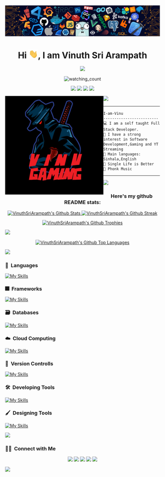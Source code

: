 ![Github Banner](https://github.com/Jaydeep-Yadav/Jaydeep-Yadav/blob/main/banner.png)
<br>
<h1 align="center">Hi <img src="https://raw.githubusercontent.com/ABSphreak/ABSphreak/master/gifs/Hi.gif" width="30px">, I am Vinuth Sri Arampath </h1>
<p align="center">
  <a href="https://github.com/DenverCoder1/readme-typing-svg"><img src="https://readme-typing-svg.herokuapp.com?lines=Full+stack+Developer;Gamer;Youtuber;Always%20learning%20new%20things&center=true&width=380&height=45"></a>
</p>
<p align="center"> 
<img src="https://komarev.com/ghpvc/?username=VinuthSriArampath&color=orange" alt="watching_count" />
</p>
<p align="center">
  <img src="https://img.shields.io/badge/Age-20-orange" />
  <img src="https://img.shields.io/badge/Focus-Software%20Development-orange" />
  <img src="https://img.shields.io/badge/Lives-Sri%20Lanka-orange" />
  <img src="https://img.shields.io/badge/Languages-English%20%26%20Sinhala-orange" />
</p>
<a href="https://www.youtube.com/watch?v=dQw4w9WgXcQ"><img src="https://user-images.githubusercontent.com/73097560/115834477-dbab4500-a447-11eb-908a-139a6edaec5c.gif"></a>
<img align="left" src="Logo.jpg" alt="Unfortunately I didn't find the author of the pic, feel to open a pull request if found" width="320" />
<hr>

```
I-am-Vinu
-------------------------
💻 I am a self taught Full Stack Developer.
📝 I have a strong interest in Software Development,Gaming and YT Streaming
🌟 Main languages: Sinhala,English
💖 Single Life is Better
🎵 Phonk Music 
```
<hr>
<a href="https://www.youtube.com/watch?v=dQw4w9WgXcQ"><img src="https://user-images.githubusercontent.com/73097560/115834477-dbab4500-a447-11eb-908a-139a6edaec5c.gif"></a>

<h3 align="center">Here's my github README stats:</h3>

<p align="center">
  
  <a href="https://github.com/anuraghazra/github-readme-stats">
    <img alt="VinuthSriArampath's Github Stats" src="https://github-readme-stats.vercel.app/api?username=VinuthSriArampath&show_icons=true&theme=great-gatsby" height="192px"/>
  </a>
  
  <a href="https://github.com/anuraghazra/github-readme-stats">
    <img alt="VinuthSriArampath's Github Streak" src="https://github-readme-streak-stats.herokuapp.com/?user=VinuthSriArampath&theme=great-gatsby" height="192px"/>
  </a>
  
</p>

<p align="center">
  <a href="https://github.com/anuraghazra/github-readme-stats">
    <img alt="VinuthSriArampath's Github Trophies" src="https://github-profile-trophy.vercel.app/?username=VinuthSriArampath&theme=darkhub" height="192px"/>
  </a>
</p>

<a href="https://www.youtube.com/watch?v=dQw4w9WgXcQ"><img src="https://user-images.githubusercontent.com/73097560/115834477-dbab4500-a447-11eb-908a-139a6edaec5c.gif"></a>

<p align="center">
  <a href="https://github.com/anuraghazra/github-readme-stats">
    <img alt="VinuthSriArampath's Github Top Languages" src="https://github-readme-stats.vercel.app/api/top-langs/?username=VinuthSriArampath&theme=great-gatsby" height="192px"/>
  </a>
</p>

<a href="https://www.youtube.com/watch?v=dQw4w9WgXcQ"><img src="https://user-images.githubusercontent.com/73097560/115834477-dbab4500-a447-11eb-908a-139a6edaec5c.gif"></a>

### 🏮 &nbsp;Languages 

[![My Skills](https://skillicons.dev/icons?i=python,java,html,css,js,bootstrap,dart&theme=dark)](https://skillicons.dev)

### 🎆 &nbsp;Frameworks 

[![My Skills](https://skillicons.dev/icons?i=spring,nodejs,angular,react,expressjs,flutter&theme=dark)](https://skillicons.dev)

### 🗃 &nbsp;Databases

[![My Skills](https://skillicons.dev/icons?i=mysql,hibernate&theme=dark)](https://skillicons.dev)

### ☁️ &nbsp;Cloud Computing

[![My Skills](https://skillicons.dev/icons?i=aws,netlify&theme=dark)](https://skillicons.dev)

### 🧰 &nbsp;Version Controlls

[![My Skills](https://skillicons.dev/icons?i=git,github,githubactions&theme=dark)](https://skillicons.dev)

### 🛠 &nbsp;Developing Tools 

[![My Skills](https://skillicons.dev/icons?i=idea,vscode,visualstudio,androidstudio,postman&theme=dark)](https://skillicons.dev)

### 🖌️ &nbsp;Designing Tools 

[![My Skills](https://skillicons.dev/icons?i=figma,photoshop,ae,pr&theme=dark)](https://skillicons.dev)


<a href="https://www.youtube.com/watch?v=dQw4w9WgXcQ"><img src="https://user-images.githubusercontent.com/73097560/115834477-dbab4500-a447-11eb-908a-139a6edaec5c.gif"></a>

### 🤝🏻 &nbsp;Connect with Me

<p align="center">
<a href="https://vinuthsriarampath.github.io/Portfolio/"><img src="https://img.shields.io/badge/-vinuthsriarampath.com-3423A6?style=flat&logo=Google-Chrome&logoColor=white"/></a>
<a href="https://linkedin.com/in/vinuth-sri-arampath"><img src="https://img.shields.io/badge/-Vinuth%20Sri%20Arampath-0077B5?style=flat&logo=Linkedin&logoColor=white"/></a>
<a href="mailto:vinuthsriarampath@outlook.com"><img src="https://img.shields.io/badge/-vinuthsriarampath@outlook.com-D14836?style=flat&logo=Gmail&logoColor=white"/></a>
<a href="https://instagram.com/vinuth_arampath"><img src="https://img.shields.io/badge/-@VinuthSriArampath_-E4405F?style=flat&logo=Instagram&logoColor=white"/></a>
<a href="https://facebook.com/vinuthsriarampath"><img src="https://img.shields.io/badge/-@VinuthSriArampath-1877F2?style=flat&logo=Facebook&logoColor=white"/></a>

</p>

<a href="https://www.youtube.com/watch?v=dQw4w9WgXcQ"><img src="https://user-images.githubusercontent.com/73097560/115834477-dbab4500-a447-11eb-908a-139a6edaec5c.gif"></a>
